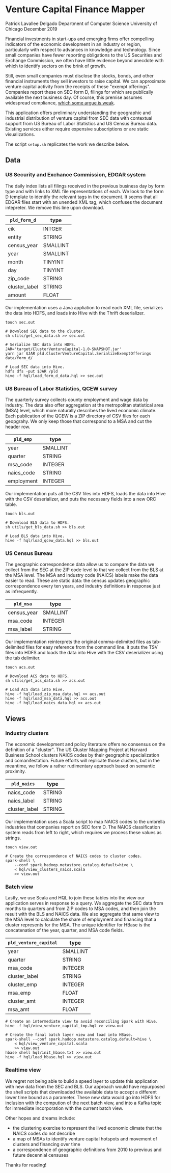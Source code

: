 # Venture Capital Finance Mapper

Patrick Lavallee Delgado
Department of Computer Science
University of Chicago
December 2019

Financial investments in start-ups and emerging firms offer compelling indicators of the economic development in an industry or region, particularly with respect to advances in knowledge and technology. Since small companies have fewer reporting obligations to the US Securities and Exchange Commission, we often have little evidence beyond anecdote with which to identify sectors on the brink of growth.

Still, even small companies must disclose the stocks, bonds, and other financial instruments they sell investors to raise capital. We can approximate venture capital activity from the receipts of these "exempt offerings". Companies report these on SEC form D, filings for which are publically available the next business day. Of course, this premise assumes widespread compliance, [which some argue is weak](https://techcrunch.com/2018/11/07/the-disappearing-form-d/).

This application offers preliminary understanding the geographic and industrial distribution of venture capital from SEC data with contextual support from US Bureau of Labor Statistics and US Census Bureau data. Existing services either require expensive subscriptions or are static visualizations.

The script `setup.sh` replicates the work we describe below.

## Data

### US Security and Exchance Commission, EDGAR system

The daily index lists all filings received in the previous business day by form type and with links to XML file representations of each. We look to the form D template to identify the relevant tags in the document. It seems that all EDGAR files start with an unended XML tag, which confuses the document intepreter. We remove this line upon download.

| `pld_form_d`  | type     |
| ------------- | -------- |
| cik           | INTGER   |
| entity        | STRING   |
| census_year   | SMALLINT |
| year          | SMALLINT |
| month         | TINYINT  |
| day           | TINYINT  |
| zip_code      | STRING   |
| cluster_label | STRING   |
| amount        | FLOAT    |

Our implementation uses a Java appliation to read each XML file, serializes the data into HDFS, and loads into Hive with the Thrift deserializer.

```
touch sec.out

# Download SEC data to the cluster.
sh utils/get_sec_data.sh >> sec.out

# Serialize SEC data into HDFS.
JAR='target/ClusterVentureCapital-1.0-SNAPSHOT.jar'
yarn jar $JAR pld.ClusterVentureCapital.SerializeExemptOfferings data/form_d/

# Load SEC data into Hive.
hdfs dfs -put $JAR /pld
hive -f hql/load_form_d_data.hql >> sec.out
```

### US Bureau of Labor Statistics, QCEW survey

The quarterly survey collects county employment and wage data by industry. The data also offer aggregation at the metropolitan statistical area (MSA) level, which more naturally describes the lived economic climate. Each publication of the QCEW is a ZIP directory of CSV files for each geopgrahy. We only keep those that correspond to a MSA and cut the header row.

| `pld_emp`  | type     |
| ---------- | -------- |
| year       | SMALLINT |
| quarter    | STRING   |
| msa_code   | INTEGER  |
| naics_code | STRING   |
| employment | INTEGER  |

Our implementation puts all the CSV files into HDFS, loads the data into Hive with the CSV deserializer, and puts the necessary fields into a new ORC table. 

```
touch bls.out

# Download BLS data to HDFS.
sh utils/get_bls_data.sh >> bls.out

# Load BLS data into Hive.
hive -f hql/load_qcew_data.hql >> bls.out
```

### US Census Bureau

The geographic correspondence data allow us to compare the data we collect from the SEC at the ZIP code level to that we collect from the BLS at the MSA level. The MSA and industry code (NAICS) labels make the data easier to read. These are static data: the census updates geographic correspondence every ten years, and industry definitions in response just as infrequently.

| `pld_msa`   | type     |
| ----------- | -------- |
| census_year | SMALLINT |
| msa_code    | INTEGER  |
| msa_label   | STRING   |

Our implementation reinterprets the original comma-delimited files as tab-delimited files for easy reference from the command line. it puts the TSV files into HDFS and loads the data into Hive with the CSV deserializer using the tab delimiter. 

```
touch acs.out

# Download ACS data to HDFS.
sh utils/get_acs_data.sh >> acs.out

# Load ACS data into Hive.
hive -f hql/load_zip_msa_data.hql >> acs.out
hive -f hql/load_msa_data.hql >> acs.out
hive -f hql/load_naics_data.hql >> acs.out
```

## Views

### Industry clusters

The economic development and policy literature offers no consensus on the definition of a "cluster". The US Cluster Mapping Project at Harvard Business School clusters NAICS codes by their geographic specialization and comanifestation. Future efforts will replicate those clusters, but in the meantime, we follow a rather rudimentary approach based on semantic proximity.

| `pld_naics`   | type   |
| ------------- | ------ |
| naics_code    | STRING |
| naics_label   | STRING |
| cluster_label | STRING |

Our implementation uses a Scala script to map NAICS codes to the umbrella industries that companies report on SEC form D. The NAICS classification system reads from left to right, which requires we process these values as strings.

```
touch view.out

# Create the correspondence of NAICS codes to cluster codes.
spark-shell \
    --conf spark.hadoop.metastore.catalog.default=hive \
    < hql/view_clusters_naics.scala
    >> view.out
```

### Batch view

Lastly, we use Scala and HQL to join these tables into the view our application serves in response to a query. We aggregate the SEC data from months to quarters and from ZIP codes to MSA codes, and then join the result with the BLS and NAICS data. We also aggregate that same view to the MSA level to calculate the share of employment and financing that a cluster represents for the MSA. The unique identifier for HBase is the concatenation of the year, quarter, and MSA code fields.

| `pld_venture_capital` | type     |
| --------------------- | -------- |
| year                  | SMALLINT |
| quarter               | STRING   |
| msa_code              | INTEGER  |
| cluster_label         | STRING   |
| cluster_emp           | INTEGER  |
| msa_emp               | FLOAT    |
| cluster_amt           | INTEGER  |
| msa_amt               | FLOAT    |

```
# Create an intermediate view to avoid reconciling Spark with Hive.
hive -f hql/view_venture_capital_tmp.hql >> view.out

# Create the final batch layer view and load into HBase.
spark-shell --conf spark.hadoop.metastore.catalog.default=hive \
    < hql/view_venture_capital.scala
    >> view.out
hbase shell hql/init_hbase.txt >> view.out
hive -f hql/load_hbase.hql >> view.out
```

### Realtime view

We regret not being able to build a speed layer to update this application with new data from the SEC and BLS. Our approach would have repurposed the shell scripts that downloaded the available data to accept a different lower time bound as a parameter. These new data would go into HDFS for inclusion with the compution of the next batch view, and into a Kafka topic for immediate incorporation with the current batch view.

Other hopes and dreams include:
* the clustering exercise to represent the lived economic climate that the NAICS codes do not describe
* a map of MSAs to identify venture capital hotspots and movement of clusters and financing over time
* a correspondence of geographic definitions from 2010 to previous and future decennial censuses

Thanks for reading!
